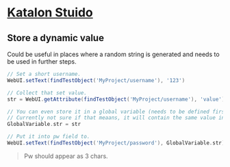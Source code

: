 # [Katalon Stuido](https://www.katalon.com)

## Store a dynamic value

Could be useful in places where a random string is generated and needs to be used in further steps.

```groovy
// Set a short username.
WebUI.setText(findTestObject('MyProject/username'), '123')

// Collect that set value.
str = WebUI.getAttribute(findTestObject('MyProject/username'), 'value')

// You can even store it in a global variable (needs to be defined first).
// Currently not sure if that meaans, it will contain the same value in a next test case.
GlobalVariable.str = str

// Put it into pw field to.
WebUI.setText(findTestObject('MyProject/password'), GlobalVariable.str)
```

> Pw should appear as 3 chars.